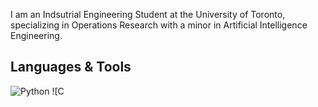 I am an Indsutrial Engineering Student at the University of Toronto, specializing in Operations Research with a minor in Artificial Intelligence Engineering.

## Languages & Tools

![Python]({[BadgeURLHere](https://img.shields.io/badge/Python-FFD43B?style=for-the-badge&logo=python&logoColor=blue)})
![C
